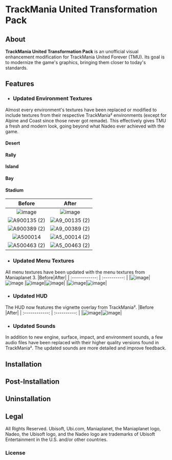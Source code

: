 # TrackMania United Transformation Pack
## About
**TrackMania United Transformation Pack** is an unofficial visual enhancement modification for TrackMania United Forever (TMU).
Its goal is to modernize the game's graphics, bringing them closer to today's standards.

## Features
- ### Updated Environment Textures
Almost every environment's textures have been replaced or modified to include textures from their respective TrackMania² environments (except for Alpine and Coast since those never got remade). This effectively gives TMU a fresh and modern look, going beyond what Nadeo ever achieved with the game.
#### Desert
#### Rally
#### Island
#### Bay
#### Stadium
|Before|After|
| :------------: | :----------: |
|![image](https://user-images.githubusercontent.com/32438273/111348064-36d26680-8656-11eb-9c31-f8ece750c7c6.png)|![image](https://user-images.githubusercontent.com/32438273/111348095-3e920b00-8656-11eb-9b7f-7e2c629449a0.png)|
|![A900135 (2)](https://user-images.githubusercontent.com/32438273/111344405-b9f1bd80-8652-11eb-822e-be81107028f6.png)|![A9_00135 (2)](https://user-images.githubusercontent.com/32438273/111344224-90d12d00-8652-11eb-9055-a5db7aabf17d.png)|
|![A900389 (2)](https://user-images.githubusercontent.com/32438273/111344303-a181a300-8652-11eb-9c4c-56bbeed3664c.png)|![A9_00389 (2)](https://user-images.githubusercontent.com/32438273/111344450-c118cb80-8652-11eb-8748-7ce3c93bfc1f.png)|
|![A500014](https://user-images.githubusercontent.com/32438273/111346235-67b19c00-8654-11eb-8543-8757b55030f4.png)|![A5_00014 (2)](https://user-images.githubusercontent.com/32438273/111346255-6d0ee680-8654-11eb-9fa8-02a169795e03.png)|
|![A500463 (2)](https://user-images.githubusercontent.com/32438273/111346297-76984e80-8654-11eb-947d-06fd42aaa1b8.png)|![A5_00463 (2)](https://user-images.githubusercontent.com/32438273/111346438-9891d100-8654-11eb-9790-fe6d18894c5d.png)|
- ### Updated Menu Textures
All menu textures have been updated with the menu textures from Maniaplanet 3.
|Before|After|
| :------------: | :----------: |
|![image](https://user-images.githubusercontent.com/32438273/111090511-56f31000-8506-11eb-8e6e-7ad64b695e0d.png)|![image](https://user-images.githubusercontent.com/32438273/111090313-b56bbe80-8505-11eb-9cd5-6e822365daa2.png)
|![image](https://user-images.githubusercontent.com/32438273/111089809-d3d0ba80-8503-11eb-82d1-8434d00868c5.png)|![image](https://user-images.githubusercontent.com/32438273/111089837-e3500380-8503-11eb-9434-723b8fe43db4.png)|
|![image](https://user-images.githubusercontent.com/32438273/111090015-7c7f1a00-8504-11eb-98c3-5e399d4e2edb.png)|![image](https://user-images.githubusercontent.com/32438273/111089992-6cffd100-8504-11eb-921a-ecfdec3d429d.png)|




- ### Updated HUD
The HUD now features the vignette overlay from TrackMania².
|Before |After|
| :------------: | :----------: |
|![image](https://user-images.githubusercontent.com/32438273/111091495-7c354d80-8509-11eb-8ec5-8595e184f3e9.png)|![image](https://user-images.githubusercontent.com/32438273/111091960-fb775100-850a-11eb-9449-ebb3bd2e3b69.png)|

- ### Updated Sounds
In addition to new engine, surface, impact, and environment sounds, a few audio files have been replaced with their higher quality versions found in TrackMania².
The updated sounds are more detailed and improve feedback.

## Installation

## Post-Installation
## Uninstallation

## Legal
All Rights Reserved. Ubisoft, Ubi.com, Maniaplanet, the Maniaplanet logo, Nadeo, the Ubisoft logo, and the Nadeo logo are trademarks of Ubisoft Entertainment in the U.S. and/or other countries.
### License  
